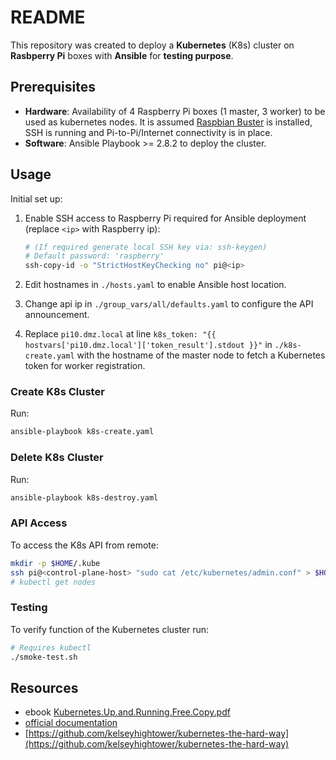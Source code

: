 # README

This repository was created to deploy a **Kubernetes** (K8s) cluster on **Rasbperry Pi** boxes with **Ansible** for **testing purpose**.

## Prerequisites

- **Hardware**: Availability of 4 Raspberry Pi boxes (1 master, 3 worker) to be used as kubernetes nodes. It is assumed [Raspbian Buster](https://www.raspberrypi.org/downloads/raspbian/) is installed, SSH is running and Pi-to-Pi/Internet connectivity is in place.
- **Software**: Ansible Playbook >= 2.8.2 to deploy the cluster.

## Usage

Initial set up:

1. Enable SSH access to Raspberry Pi required for Ansible deployment (replace `<ip>` with Raspberry ip):

    ```bash
    # (If required generate local SSH key via: ssh-keygen)
    # Default password: 'raspberry'
    ssh-copy-id -o "StrictHostKeyChecking no" pi@<ip>
    ```
1. Edit hostnames in `./hosts.yaml` to enable Ansible host location.
1. Change api ip in `./group_vars/all/defaults.yaml` to configure the API announcement.
1. Replace `pi10.dmz.local` at line `k8s_token: "{{ hostvars['pi10.dmz.local']['token_result'].stdout }}"` in `./k8s-create.yaml` with the hostname of the master node to fetch a Kubernetes token for worker registration.

### Create K8s Cluster

Run:

```bash
ansible-playbook k8s-create.yaml
```

### Delete K8s Cluster

Run:

```bash
ansible-playbook k8s-destroy.yaml
```

### API Access

To access the K8s API from remote:

```bash
mkdir -p $HOME/.kube
ssh pi@<control-plane-host> "sudo cat /etc/kubernetes/admin.conf" > $HOME/.kube/config
# kubectl get nodes
```

### Testing

To verify function of the Kubernetes cluster run:

```bash
# Requires kubectl
./smoke-test.sh
```

## Resources

- ebook [Kubernetes.Up.and.Running.Free.Copy.pdf](https://azure.microsoft.com/en-us/resources/kubernetes-up-and-running/)
- [official documentation](https://kubernetes.io/docs/setup/production-environment/tools/kubeadm)
- [https://github.com/kelseyhightower/kubernetes-the-hard-way](https://github.com/kelseyhightower/kubernetes-the-hard-way)